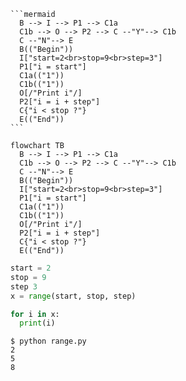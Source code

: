 <pre><code>```mermaid
  B --> I --> P1 --> C1a
  C1b --> O --> P2 --> C --"Y"--> C1b
  C --"N"--> E
  B(("Begin"))
  I["start=2&lt;br&gt;stop=9&lt;br&gt;step=3"]
  P1["i = start"]
  C1a(("1"))
  C1b(("1"))
  O[/"Print i"/]
  P2["i = i + step"]
  C{"i < stop ?"}
  E(("End"))
```</code></pre>


```mermaid
flowchart TB
  B --> I --> P1 --> C1a
  C1b --> O --> P2 --> C --"Y"--> C1b
  C --"N"--> E
  B(("Begin"))
  I["start=2<br>stop=9<br>step=3"]
  P1["i = start"]
  C1a(("1"))
  C1b(("1"))
  O[/"Print i"/]
  P2["i = i + step"]
  C{"i < stop ?"}
  E(("End"))
```


```python
start = 2
stop = 9
step 3
x = range(start, stop, step)

for i in x:
  print(i)

```


```shell
$ python range.py
2
5
8
```
